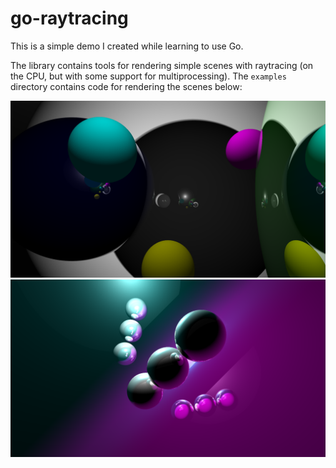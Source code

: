 # go-raytracing

This is a simple demo I created while learning to use Go.

The library contains tools for rendering simple scenes with raytracing (on the CPU, but with some support for multiprocessing). The `examples` directory contains code for rendering the scenes below:

![reflective spheres](./examples/reflective-spheres/reflective-spheres.png)
![reflective planes](./examples/reflective-planes/reflective-planes.png)